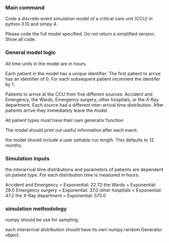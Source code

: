 ### Main command

Code a discrete-event simulation model of a critical care unit (CCU) in python 3.10 and simpy 4. 

Please code the full model specified. Do not return a simplified version. Show all code.

### General model logic

All time units in the model are in hours.

Each patient in the model has a unique identifier.  The first patient to arrive has an identifier of 0. For each subsequent patient increment the identifer by 1.

Patients to arrive at the CCU from five different sources: Accident and Emergency, the Wards, Emergency surgery, other hospitals, or the X-Ray department. Each source had a different inter-arrival time distribution.    After patients arrive they immediately leave the model.

All patient types must have their own generator function

The model should print out useful information after each event.

the model should include a user settable run length. This defaults to 12 months.


### Simulation inputs

the interarrival time distributions and parameters of patients are dependent on patient type. For each distribution time is measured in hours.

Accident and Emergency = Exponential: 22.72
the Wards = Exponential: 26.0
Emergency surgery = Exponential: 37.0
other hospitals = Exponential: 47.2
the X-Ray department = Exponential: 575.0 


### simulation methodology

numpy should be use for sampling.

each interarrival distribution should have its own numpy.random.Generator object.